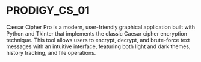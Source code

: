 # PRODIGY_CS_01
Caesar Cipher Pro is a modern, user-friendly graphical application built with Python and Tkinter that implements the classic Caesar cipher encryption technique. This tool allows users to encrypt, decrypt, and brute-force text messages with an intuitive interface, featuring both light and dark themes, history tracking, and file operations.
